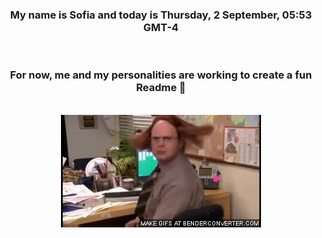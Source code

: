 


<div align="center">
<h3 >My name is Sofia and today is Thursday, 2 September, 05:53 GMT-4</h3><br>
<h3 >For now, me and my personalities are working to create a fun Readme 👋
</h3><br>
<img src='img/dwight.gif' alt='working...'/>
</div>
